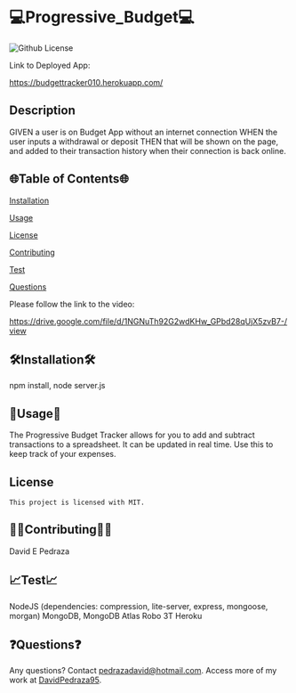 # 💻Progressive_Budget💻

  ![Github License](https://img.shields.io/badge/license-MIT-blue.svg)

Link to Deployed App:

https://budgettracker010.herokuapp.com/

  ## Description
  
 GIVEN a user is on Budget App without an internet connection WHEN the user inputs a withdrawal or deposit THEN that will be shown on the page, and added to their transaction history when their connection is back online.

  <ur>

  ## 🌐Table of Contents🌐
  [Installation](#installation)

  [Usage](#usage)

  
[License](#license)


  [Contributing](#contributing)

  [Test](#test)

  [Questions](#questions)

  
  Please follow the link to the video:
  
  https://drive.google.com/file/d/1NGNuTh92G2wdKHw_GPbd28qUjX5zvB7-/view
 
  
  ## 🛠️Installation🛠️
 npm install, node server.js

  <ur>

  ## 📁Usage📁
  The Progressive Budget Tracker allows for you to add and subtract transactions to a spreadsheet. It can be updated in real time. Use this to keep track of your expenses.
    
  ## License 
    This project is licensed with MIT.

  <ur>

  ## 👨‍💼Contributing👩‍💼
  David E Pedraza
  <ur>

  ## 📈Test📈
  NodeJS (dependencies: compression, lite-server, express, mongoose, morgan)
  MongoDB, MongoDB Atlas
  Robo 3T
  Heroku
  <ur>
    
    
  ## ❓Questions❓
  Any questions? Contact pedrazadavid@hotmail.com. Access more of my work at [DavidPedraza95](https://github.com/DavidPedraza95/).
